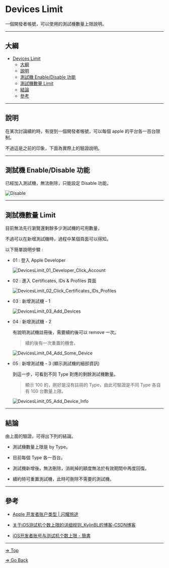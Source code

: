 # Devices Limit

一個開發者帳號，可以使用的測試機數量上限說明。

---

## 大綱

- [Devices Limit](#devices-limit)
  - [大綱](#大綱)
  - [說明](#說明)
  - [測試機 Enable/Disable 功能](#測試機-enabledisable-功能)
  - [測試機數量 Limit](#測試機數量-limit)
  - [結論](#結論)
  - [參考](#參考)

---

## 說明

在某次討論續約時，有提到一個開發者帳號，可以每個 apple 的平台各一百台限制。

不過這是之前的印象，下面為實際上的驗證說明。

---

## 測試機 Enable/Disable 功能

已經加入測試機，無法刪除，只能設定 Disable 功能。

![Disable](./pics/DeviceLimit_Enable_Disable.png)

---

## 測試機數量 Limit

目前無法先行瀏覽還剩餘多少測試機的可用數量，

不過可以在新增測試機時，過程中某個頁面可以得知。

以下簡單說明步驟 :

- 01 : 登入 Apple Developer

  ![DevicesLimit_01_Developer_Click_Account](./pics/DevicesLimit_01_Developer_Click_Account.png)

- 02 : 進入 Certificates, IDs & Profiles 頁面

  ![DevicesLimit_02_Click_Certificates_IDs_Profiles](./pics/DevicesLimit_02_Click_Certificates_IDs_Profiles.png)

- 03 : 新增測試機 - 1

  ![DevicesLimit_03_Add_Devices](./pics/DevicesLimit_03_Add_Devices.png)

- 04 : 新增測試機 - 2

  有說明測試機註冊後，需要續約後可以 remove 一次。

  > 續約後有一次重置的機會。

  ![DevicesLimit_04_Add_Some_Device](./pics/DevicesLimit_04_Add_Some_Device.png)

- 05 : 新增測試機 - 3 (顯示測試機的細部資訊)

  到這一步，可看到不同 Type 對應的剩餘測試機數量。

  > 顯示 100 的，剛好是沒有註冊的 Type，由此可驗證是不同 Type 各自有 100 台數量上限。

  ![DevicesLimit_05_Add_Device_Info](./pics/DevicesLimit_05_Add_Device_Info.png)

---

## 結論

由上面的驗證，可得出下列的結論。

- 測試機數量上限是 by Type。

- 目前每個 Type 各一百台。

- 測試機新增後，無法刪除，消耗掉的額度無法於有效期間中再度回復。

- 續約時可重置測試機，此時可刪除不需要的測試機。

---

## 參考

- [Apple 开发者账户类型 | 闪耀旅途]

- [关于iOS测试机个数上限的详细规则_KylinBL的博客-CSDN博客]

- [iOS开发者账号与测试机个数上限 - 簡書]

---

<!-- 連結設定 -->
[Apple 开发者账户类型 | 闪耀旅途]:
  https://www.hanleylee.com/account-type-of-ios-developer.html

[关于iOS测试机个数上限的详细规则_KylinBL的博客-CSDN博客]:
  https://blog.csdn.net/kylinbl/article/details/8852462

[iOS开发者账号与测试机个数上限 - 簡書]:
  https://www.jianshu.com/p/88ca399bb0ab

[=> Top](#devices-limit)

[=> Go Back](../README.md)
